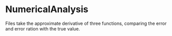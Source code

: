 # NumericalAnalysis
Files take the approximate derivative of three functions, comparing the error and error ration with the true value. 
